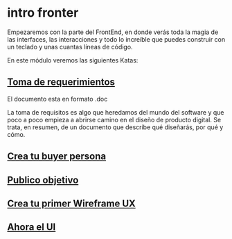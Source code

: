 # intro fronter
Empezaremos con la parte del FrontEnd, en donde verás toda la magia de las interfaces, las interacciones y todo lo increíble que puedes construir con un teclado y unas cuantas líneas de código.

En este módulo veremos las siguientes Katas:

## [Toma de requerimientos](https://github.com/MarcosYGS/katas-FrontEnd-Mision/blob/main/assets/intro/Requerimientos.doc)
El documento esta en formato .doc 

La toma de requisitos es algo que heredamos del mundo del software y que poco a poco empieza a abrirse camino en el diseño de producto digital. Se trata, en resumen, de un documento que describe qué diseñarás, por qué y cómo. 

## [Crea tu buyer persona](https://github.com/MarcosYGS/katas-FrontEnd-Mision/blob/main/assets/intro/buyer_persona.pdf)

## [Publico objetivo](https://github.com/MarcosYGS/katas-FrontEnd-Mision/blob/main/assets/intro/Target_Audience.pdf)

## [Crea tu primer Wireframe UX](https://github.com/MarcosYGS/katas-FrontEnd-Mision/blob/main/assets/intro/Wireframe.pdf)

## [Ahora el UI](https://github.com/MarcosYGS/katas-FrontEnd-Mision/blob/main/assets/intro/Wireframe.xd)
